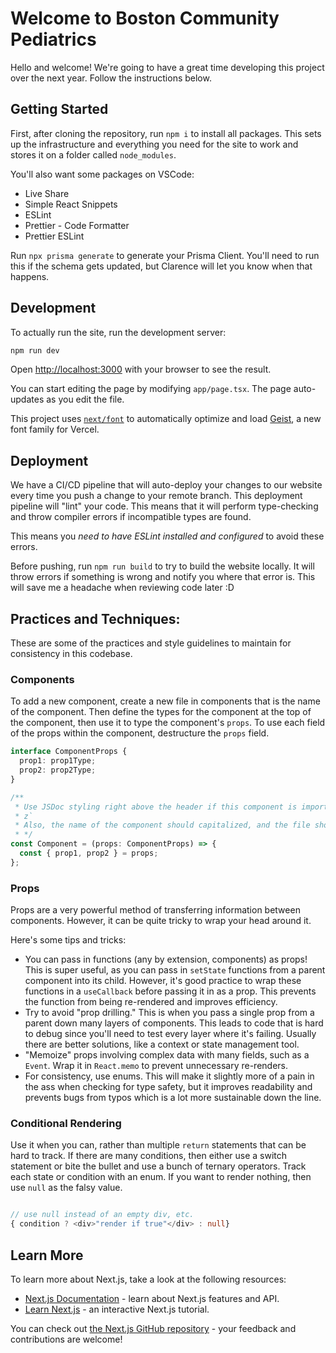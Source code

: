 # Welcome to Boston Community Pediatrics

Hello and welcome! We're going to have a great time developing this project over
the next year. Follow the instructions below.

## Getting Started

First, after cloning the repository, run `npm i` to install all packages.
This sets up the infrastructure and everything you need for the site to work
and stores it on a folder called `node_modules`.

You'll also want some packages on VSCode:

- Live Share
- Simple React Snippets
- ESLint
- Prettier - Code Formatter
- Prettier ESLint

Run `npx prisma generate` to generate your Prisma Client. You'll need to run
this if the schema gets updated, but Clarence will let you know when that happens.

## Development

To actually run the site, run the development server:

```bash
npm run dev
```

Open [http://localhost:3000](http://localhost:3000) with your browser to see the result.

You can start editing the page by modifying `app/page.tsx`. The page auto-updates as you edit the file.

This project uses [`next/font`](https://nextjs.org/docs/app/building-your-application/optimizing/fonts) to automatically optimize and load [Geist](https://vercel.com/font), a new font family for Vercel.

## Deployment

We have a CI/CD pipeline that will auto-deploy your changes to our website every
time you push a change to your remote branch. This deployment pipeline will
"lint" your code. This means that it will perform type-checking and throw
compiler errors if incompatible types are found.

This means you _need to have ESLint installed and configured_ to avoid these
errors.

Before pushing, run `npm run build` to try to build the website locally. It will
throw errors if something is wrong and notify you where that error is. This will
save me a headache when reviewing code later :D

## Practices and Techniques:

These are some of the practices and style guidelines to maintain for consistency
in this codebase.

### Components

To add a new component, create a new file in components that is the name of the
component. Then define the types for the component at the top of the component,
then use it to type the component's `props`. To use each field of the props within
the component, destructure the `props` field.

```typescript
interface ComponentProps {
  prop1: prop1Type;
  prop2: prop2Type;
}

/**
 * Use JSDoc styling right above the header if this component is important.
 * z`
 * Also, the name of the component should capitalized, and the file should be the same.
 * */
const Component = (props: ComponentProps) => {
  const { prop1, prop2 } = props;
};
```

### Props

Props are a very powerful method of transferring information between components.
However, it can be quite tricky to wrap your head around it.

Here's some tips and tricks:

- You can pass in functions (any by extension, components) as props! This is
  super useful, as you can pass in `setState` functions from a parent component
  into its child. However, it's good practice to wrap these functions in a
  `useCallback` before passing it in as a prop. This prevents the function from
  being re-rendered and improves efficiency.
- Try to avoid "prop drilling." This is when you pass a single prop from a
  parent down many layers of components. This leads to code that is hard to debug
  since you'll need to test every layer where it's failing. Usually there are
  better solutions, like a context or state management tool.
- "Memoize" props involving complex data with many fields, such as a `Event`.
  Wrap it in `React.memo` to prevent unnecessary re-renders.
- For consistency, use enums. This will make it slightly more of a pain in the
  ass when checking for type safety, but it improves readability and prevents bugs
  from typos which is a lot more sustainable down the line.

### Conditional Rendering

Use it when you can, rather than multiple `return` statements that can be hard
to track. If there are many conditions, then either use a switch statement or
bite the bullet and use a bunch of ternary operators. Track each state or
condition with an enum. If you want to render nothing, then use `null` as the
falsy value.

```typescript

// use null instead of an empty div, etc.
{ condition ? <div>"render if true"</div> : null}

```

## Learn More

To learn more about Next.js, take a look at the following resources:

- [Next.js Documentation](https://nextjs.org/docs) - learn about Next.js features and API.
- [Learn Next.js](https://nextjs.org/learn) - an interactive Next.js tutorial.

You can check out [the Next.js GitHub repository](https://github.com/vercel/next.js) - your feedback and contributions are welcome!
